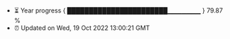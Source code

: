 - ⏳ Year progress { ███████████████████████▁▁▁▁▁▁▁ } 79.87 %
- ⏰ Updated on Wed, 19 Oct 2022 13:00:21 GMT

